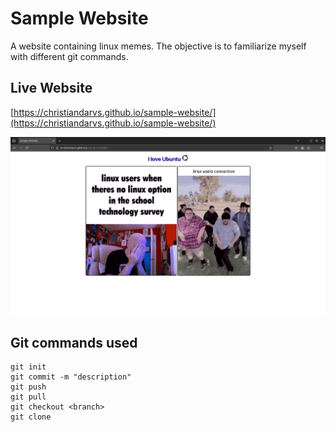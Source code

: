 # Sample Website

A website containing linux memes. The objective is to familiarize myself with different git commands.

## Live Website

[https://christiandarvs.github.io/sample-website/](https://christiandarvs.github.io/sample-website/)

![Screenshot of website](assets/image.png)

## Git commands used

```git
git init
git commit -m "description"
git push
git pull
git checkout <branch>
git clone
```
